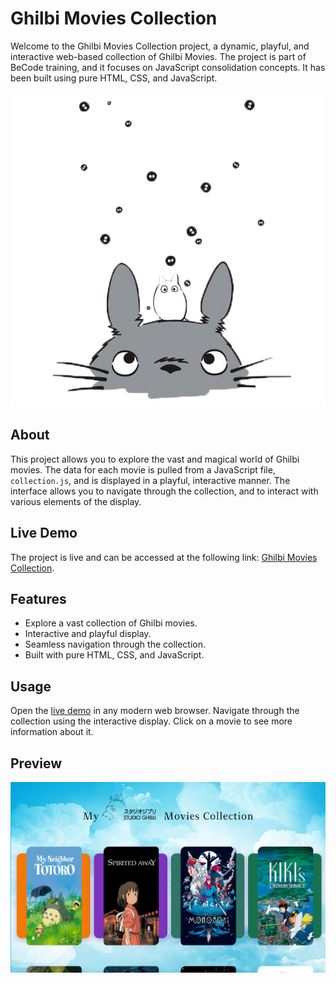 # Ghilbi Movies Collection 

Welcome to the Ghilbi Movies Collection project, a dynamic, playful, and interactive web-based collection of Ghilbi Movies. The project is part of BeCode training, and it focuses on JavaScript consolidation concepts. It has been built using pure HTML, CSS, and JavaScript.


![Alt text](assets/posters/png/totoro.png)
## About

This project allows you to explore the vast and magical world of Ghilbi movies. The data for each movie is pulled from a JavaScript file, `collection.js`, and is displayed in a playful, interactive manner. The interface allows you to navigate through the collection, and to interact with various elements of the display.

## Live Demo

The project is live and can be accessed at the following link: [Ghilbi Movies Collection](https://ghilby-movies-collection.netlify.app/).

## Features

* Explore a vast collection of Ghilbi movies.
* Interactive and playful display.
* Seamless navigation through the collection.
* Built with pure HTML, CSS, and JavaScript.

## Usage

Open the [live demo](https://ghilby-movies-collection.netlify.app/) in any modern web browser. Navigate through the collection using the interactive display. Click on a movie to see more information about it.

## Preview

![Alt text](assets/pre.png)
